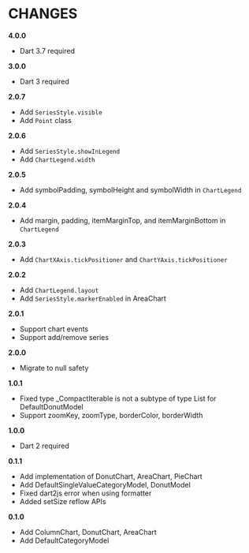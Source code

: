 # CHANGES

**4.0.0**
* Dart 3.7 required

**3.0.0**
* Dart 3 required

**2.0.7**
* Add `SeriesStyle.visible`
* Add `Point` class

**2.0.6**
* Add `SeriesStyle.showInLegend`
* Add `ChartLegend.width`

**2.0.5**
* Add symbolPadding, symbolHeight and symbolWidth in `ChartLegend`

**2.0.4**
* Add margin, padding, itemMarginTop, and itemMarginBottom in `ChartLegend`

**2.0.3**
* Add `ChartXAxis.tickPositioner` and `ChartYAxis.tickPositioner`

**2.0.2**
* Add `ChartLegend.layout`
* Add `SeriesStyle.markerEnabled` in AreaChart

**2.0.1**
* Support chart events
* Support add/remove series

**2.0.0**
* Migrate to null safety

**1.0.1**
* Fixed type _CompactIterable<String> is not a subtype of type List<String> for DefaultDonutModel
* Support zoomKey, zoomType, borderColor, borderWidth

**1.0.0**
* Dart 2 required

**0.1.1**

* Add implementation of DonutChart, AreaChart, PieChart
* Add DefaultSingleValueCategoryModel, DonutModel
* Fixed dart2js error when using formatter
* Added setSize reflow APIs

**0.1.0**

* Add ColumnChart, DonutChart, AreaChart
* Add DefaultCategoryModel